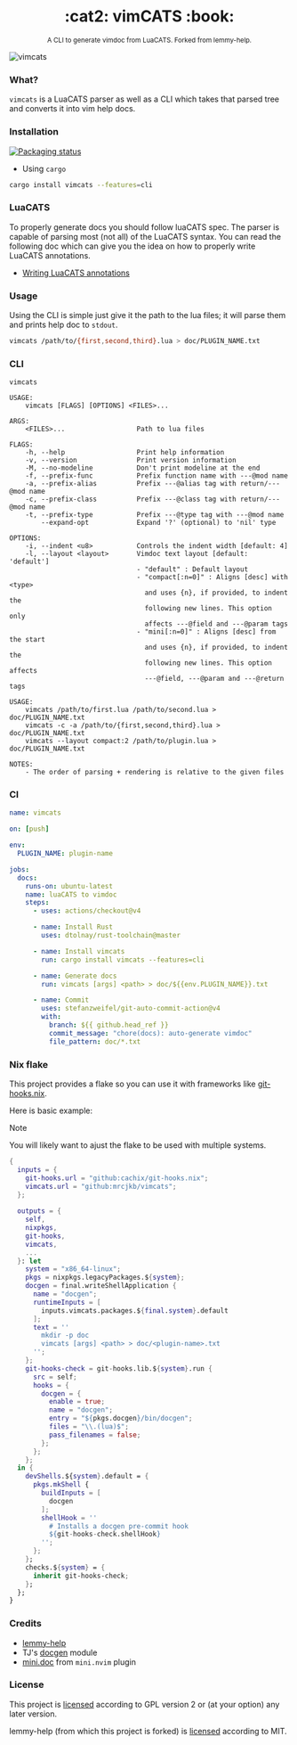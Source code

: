 <h1 align="center">:cat2: vimCATS :book:</h1>
<p align="center"><sup>A CLI to generate vimdoc from LuaCATS. Forked from lemmy-help.</sup></p>

<!-- TODO: Update gif -->
![vimcats](https://user-images.githubusercontent.com/24727447/164423469-b26fea39-2ef7-497c-8156-5a4c01bc30f8.gif "Generating help docs")

### What?

`vimcats` is a LuaCATS parser as well as a CLI
which takes that parsed tree and converts it into vim help docs.

### Installation

[![Packaging status](https://repology.org/badge/vertical-allrepos/vimcats.svg)](https://repology.org/project/vimcats/versions)

- Using `cargo`

```bash
cargo install vimcats --features=cli
```

### LuaCATS

To properly generate docs you should follow luaCATS spec.
The parser is capable of parsing most (not all) of the LuaCATS syntax.
You can read the following doc which can give you the idea on how to
properly write LuaCATS annotations.

- [Writing LuaCATS annotations](./luaCATS.md)

### Usage

Using the CLI is simple just give it the path to the lua files;
it will parse them and prints help doc to `stdout`.

```bash
vimcats /path/to/{first,second,third}.lua > doc/PLUGIN_NAME.txt
```

### CLI

```text
vimcats

USAGE:
    vimcats [FLAGS] [OPTIONS] <FILES>...

ARGS:
    <FILES>...                  Path to lua files

FLAGS:
    -h, --help                  Print help information
    -v, --version               Print version information
    -M, --no-modeline           Don't print modeline at the end
    -f, --prefix-func           Prefix function name with ---@mod name
    -a, --prefix-alias          Prefix ---@alias tag with return/---@mod name
    -c, --prefix-class          Prefix ---@class tag with return/---@mod name
    -t, --prefix-type           Prefix ---@type tag with ---@mod name
        --expand-opt            Expand '?' (optional) to 'nil' type

OPTIONS:
    -i, --indent <u8>           Controls the indent width [default: 4]
    -l, --layout <layout>       Vimdoc text layout [default: 'default']
                                - "default" : Default layout
                                - "compact[:n=0]" : Aligns [desc] with <type>
                                  and uses {n}, if provided, to indent the
                                  following new lines. This option only
                                  affects ---@field and ---@param tags
                                - "mini[:n=0]" : Aligns [desc] from the start
                                  and uses {n}, if provided, to indent the
                                  following new lines. This option affects
                                  ---@field, ---@param and ---@return tags

USAGE:
    vimcats /path/to/first.lua /path/to/second.lua > doc/PLUGIN_NAME.txt
    vimcats -c -a /path/to/{first,second,third}.lua > doc/PLUGIN_NAME.txt
    vimcats --layout compact:2 /path/to/plugin.lua > doc/PLUGIN_NAME.txt

NOTES:
    - The order of parsing + rendering is relative to the given files
```

### CI

```yaml
name: vimcats

on: [push]

env:
  PLUGIN_NAME: plugin-name

jobs:
  docs:
    runs-on: ubuntu-latest
    name: luaCATS to vimdoc
    steps:
      - uses: actions/checkout@v4

      - name: Install Rust
        uses: dtolnay/rust-toolchain@master

      - name: Install vimcats
        run: cargo install vimcats --features=cli

      - name: Generate docs
        run: vimcats [args] <path> > doc/${{env.PLUGIN_NAME}}.txt

      - name: Commit
        uses: stefanzweifel/git-auto-commit-action@v4
        with:
          branch: ${{ github.head_ref }}
          commit_message: "chore(docs): auto-generate vimdoc"
          file_pattern: doc/*.txt
```

### Nix flake

This project provides a flake so you can use it with frameworks
like [git-hooks.nix](https://github.com/cachix/git-hooks.nix).

Here is basic example:

> [!NOTE]
>
> You will likely want to ajust the flake to be used
> with multiple systems.

```nix
{ 
  inputs = {
    git-hooks.url = "github:cachix/git-hooks.nix";
    vimcats.url = "github:mrcjkb/vimcats";
  };
  
  outputs = {
    self,
    nixpkgs,
    git-hooks,
    vimcats,
    ...
  }: let
    system = "x86_64-linux";
    pkgs = nixpkgs.legacyPackages.${system};
    docgen = final.writeShellApplication {
      name = "docgen";
      runtimeInputs = [
        inputs.vimcats.packages.${final.system}.default
      ];
      text = ''
        mkdir -p doc
        vimcats [args] <path> > doc/<plugin-name>.txt
      '';
    };
    git-hooks-check = git-hooks.lib.${system}.run {
      src = self;
      hooks = {
        docgen = {
          enable = true;
          name = "docgen";
          entry = "${pkgs.docgen}/bin/docgen";
          files = "\\.(lua)$";
          pass_filenames = false;
        };
      };
    };
  in {
    devShells.${system}.default = {
      pkgs.mkShell {
        buildInputs = [
          docgen
        ];
        shellHook = ''
          # Installs a docgen pre-commit hook
          ${git-hooks-check.shellHook}
        '';
      };
    };
    checks.${system} = {
      inherit git-hooks-check;
    };
  };
}
```

### Credits

- [lemmy-help](https://github.com/numToStr/lemmy-help)
- TJ's [docgen](https://github.com/tjdevries/tree-sitter-lua#docgen) module
- [mini.doc](https://github.com/echasnovski/mini.nvim#minidoc) from `mini.nvim` plugin


### License

This project is [licensed](./LICENSE) according to GPL version 2
or (at your option) any later version.

lemmy-help (from which this project is forked)
is [licensed](./lemmy-help-LICENSE) according to MIT.

